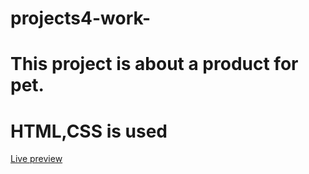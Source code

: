 # projects4-work-
# This project is about a product for pet. 
# HTML,CSS is used
[Live preview](https://lubna201.github.io/projects4-work-/)
